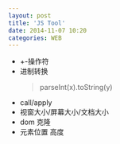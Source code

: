```yaml
---
layout: post
title: 'JS Tool'
date: 2014-11-07 10:20
categories: WEB
---
```


- +-操作符   
- 进制转换
	>parseInt(x).toString(y)
- call/apply
- 视窗大小/屏幕大小/文档大小
- dom 克隆
- 元素位置 高度